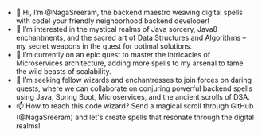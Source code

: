 - 👋 Hi, I’m @NagaSreeram, the backend maestro weaving digital spells with code! your friendly neighborhood backend developer!
- 👀 I’m interested in the mystical realms of Java sorcery, Java8 enchantments, and the sacred art of Data Structures and Algorithms – my secret weapons in the quest for optimal solutions.
- 🌱 I’m currently on an epic quest to master the intricacies of Microservices architecture, adding more spells to my arsenal to tame the wild beasts of scalability.
- 💞️ I’m seeking fellow wizards and enchantresses to join forces on daring quests, where we can collaborate on conjuring powerful backend spells using Java, Spring Boot, Microservices, and the ancient scrolls of DSA.
- 📫 How to reach this code wizard? Send a magical scroll through GitHub (@NagaSreeram) and let's create spells that resonate through the digital realms!
